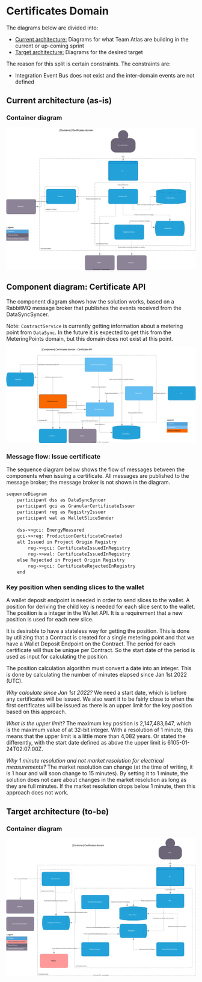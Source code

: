 # Certificates Domain

The diagrams below are divided into:

* [Current architecture:](#current-architecture) Diagrams for what Team Atlas are building in the current or up-coming sprint
* [Target architecture:](#target-architecture) Diagrams for the desired target

The reason for this split is certain constraints. The constraints are:

* Integration Event Bus does not exist and the inter-domain events are not defined

## Current architecture (as-is)

### Container diagram
![Container diagram](../diagrams/certificates.current.container.drawio.svg)


## Component diagram: Certificate API

The component diagram shows how the solution works, based on a RabbitMQ message broker that publishes the events received from the DataSyncSyncer.

Note: `ContractService` is currently getting information about a metering point from `DataSync`. In the future it is expected to get this from the MeteringPoints domain, but this domain does not exist at this point.

![Issuer component diagram](../diagrams/certificates.current.component.certificate.api.drawio.svg)

### Message flow: Issue certificate
The sequence diagram below shows the flow of messages between the components when issuing a certificate. All messages are published to the message broker; the message broker is not shown in the diagram.

```mermaid
sequenceDiagram
    participant dss as DataSyncSyncer
    participant gci as GranularCertificateIssuer
    participant reg as RegistryIssuer
    participant wal as WalletSliceSender

    dss->>gci: EnergyMeasured
    gci->>reg: ProductionCertificateCreated
    alt Issued in Project Origin Registry
        reg->>gci: CertificateIssuedInRegistry
        reg->>wal: CertificateIssuedInRegistry
    else Rejected in Project Origin Registry
        reg->>gci: CertificateRejectedInRegistry
    end
```

### Key position when sending slices to the wallet

A wallet deposit endpoint is needed in order to send slices to the wallet. A position for deriving the child key is needed for each slice sent to the wallet. The position is a integer in the Wallet API. It is a requirement that a new position is used for each new slice.

It is desirable to have a stateless way for getting the position. This is done by utilizing that a Contract is created for a single metering point and that we have a Wallet Deposit Endpoint on the Contract. The period for each certificate will thus be unique per Contract. So the start date of the period is used as input for calculating the position.

The position calculation algorithm must convert a date into an integer. This is done by calculating the number of minutes elapsed since Jan 1st 2022 (UTC).

_Why calculate since Jan 1st 2022?_ We need a start date, which is before any certificates will be issued. We also want it to be fairly close to when the first certificates will be issued as there is an upper limit for the key position based on this approach.

_What is the upper limit?_ The maximum key position is 2,147,483,647, which is the maximum value of at 32-bit integer. With a resolution of 1 minute, this means that the upper limit is a little more than 4,082 years. Or stated the differently, with the start date defined as above the upper limit is 6105-01-24T02:07:00Z.

_Why 1 minute resolution and not market resolution for electrical measurements?_ The market resolution can change (at the time of writing, it is 1 hour and will soon change to 15 minutes). By setting it to 1 minute, the solution does not care about changes in the market resolution as long as they are full minutes. If the market resolution drops below 1 minute, then this approach does not work.

## Target architecture (to-be)

### Container diagram
![Container diagram](../diagrams/certificates.target.container.drawio.svg)


